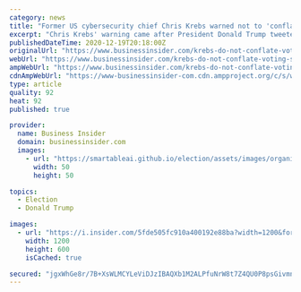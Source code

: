 ```yaml
---
category: news
title: "Former US cybersecurity chief Chris Krebs warned not to 'conflate' voting system security with the SolarWinds hack despite Trump's claim"
excerpt: "Chris Krebs' warning came after President Donald Trump tweeted there could have been a hit on \"our ridiculous voting machines during the election.\""
publishedDateTime: 2020-12-19T20:18:00Z
originalUrl: "https://www.businessinsider.com/krebs-do-not-conflate-voting-security-solarwinds-hack-2020-12"
webUrl: "https://www.businessinsider.com/krebs-do-not-conflate-voting-security-solarwinds-hack-2020-12"
ampWebUrl: "https://www.businessinsider.com/krebs-do-not-conflate-voting-security-solarwinds-hack-2020-12?amp"
cdnAmpWebUrl: "https://www-businessinsider-com.cdn.ampproject.org/c/s/www.businessinsider.com/krebs-do-not-conflate-voting-security-solarwinds-hack-2020-12?amp"
type: article
quality: 92
heat: 92
published: true

provider:
  name: Business Insider
  domain: businessinsider.com
  images:
    - url: "https://smartableai.github.io/election/assets/images/organizations/businessinsider.com-50x50.jpg"
      width: 50
      height: 50

topics:
  - Election
  - Donald Trump

images:
  - url: "https://i.insider.com/5fde505fc910a400192e88ba?width=1200&format=jpeg"
    width: 1200
    height: 600
    isCached: true

secured: "jgxWhGe8r/7B+XsWLMCYLeViDJzIBAQXb1M2ALPfuNrW8t7Z4QU0P8psGivmnHTfIFM4Dbf7e0338VQlwkmQnYC85VAOkoTVL/RJeNUs8y2le0QaI2Ecglq6QGlDJus/LcqOx6PH8SvGTWyKkfDS/Psee669v2ZVAIhrGv4fYAfL/6EildBAVZsGrHgEmmdV1Z3u5sfGwtK1wITjBFJmnisQkLbx6DHZneaWIGvExBZ5aNPbpnNwkuDUSbk6FL6lJAMiyjI7f5jPaCrNShr4XzMs1o5kpjWF45QULN9ih6Huu4TehgaR5mv6nr7Wf6CRC2zkYI+x+qPkH1Vkb1M2MIbS5rIJFaIn+EvBhHSexg4=;EQ5Esm/LE6Bl5+LknfWmiA=="
---
```


